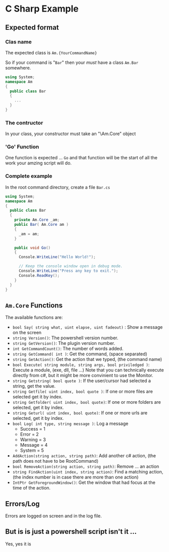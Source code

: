 # C Sharp Example

## Expected format

### Clas name

The expected class is `Am.{YourCommandName}`

So if your command is "`Bar`" then your *must* have a class `Am.Bar` somewhere.

```cs
using System;
namespace Am
{
  public class Bar
  {
    ...
  }
}
```

### The contructor

In your class, your constructor must take an "\Am.Core\" object

### 'Go' Function

One function is expected ... `Go` and that function will be the start of all the work your amzing script will do.

### Complete example

In the root command directory, create a file `Bar.cs`

```cs
using System;
namespace Am
{
  public class Bar
  {
    private Am.Core _am;
    public Bar( Am.Core am )
    {
      _am = am;
    }

    public void Go()
    {
      Console.WriteLine("Hello World!");

      // Keep the console window open in debug mode.
      Console.WriteLine("Press any key to exit.");
      Console.ReadKey();
    }
  }
}
```

## `Am.Core` Functions

The available functions are:

- `bool Say( string what, uint elapse, uint fadeout)` : Show a message on the screen
- `string Version()`: The powershell version number.
- `string GetVersion()`: The plugin version number.
- `int GetCommandCount()`: The number of words added.
- `string GetCommand( int )`: Get the command, (space separated)
- `string GetAction()`: Get the action that we typed, (the command name)
- `bool Execute( string module, string args, bool priviledged )`: Execute a module, (exe, dll, file ...)
  Note that you can technically execute directly from c#, but it might be more convinient to use the Monitor.
- `string Getstring( bool quote )`: If the user/cursor had selected a string, get the value.
- `string Getfile( uint index, bool quote )`: If one or more files are selected get it by index.
- `string Getfolder( uint index, bool quote)`: If one or more folders are selected, get it by index.
- `string Geturl( uint index, bool quote)`: If one or more urls are selected, get it by index.
- `bool Log( int type, string message )`: Log a message
  - Success = 1
  - Error = 2
  - Warning = 3
  - Message = 4
  - System = 5
- `AddAction(string action, string path)`: Add another c# action, (the path does not have to be RootCommand)
- `bool RemoveAction(string action, string path)`: Remove ... an action
- `string FindAction(uint index, string action)`: Find a matching action, (the index number is in case there are more than one action)
- `IntPtr GetForegroundWindow()`: Get the window that had focus at the time of the action.

## Errors/Log

Errors are logged on screen and in the log file.

## But is is just a powershell script isn't it ...

Yes, yes it is
